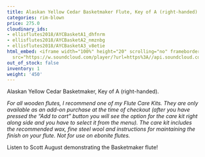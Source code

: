 ```yaml
---
title: Alaskan Yellow Cedar Basketmaker Flute, Key of A (right-handed)
categories: rim-blown
price: 275.0
cloudinary_ids:
- ellisflutes2018/AYCBasketA1_dhfnrm
- ellisflutes2018/AYCBasketA2_nmznbg
- ellisflutes2018/AYCBasketA3_v8etie
html_embed: <iframe width="100%" height="20" scrolling="no" frameborder="no" allow="autoplay"
  src="https://w.soundcloud.com/player/?url=https%3A//api.soundcloud.com/tracks/536548146&color=%23ff5500&inverse=false&auto_play=false&show_user=true"></iframe>
out_of_stock: false
inventory: 1
weight: '450'
---
```


Alaskan Yellow Cedar Basketmaker, Key of A (right-handed).

*For all wooden flutes, I recommend one of my Flute Care Kits.  They are only available as an add-on purchase at the time of checkout (after you have pressed the “Add to cart” button you will see the option for the care kit right along side and you have to select it from the menu). The care kit includes the recommended wax, fine steel wool and instructions for maintaining the finish on your flute.  Not for use on ebonite flutes.*

Listen to Scott August demonstrating the Basketmaker flute!
